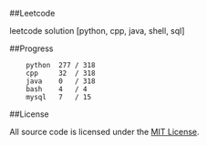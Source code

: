 ##Leetcode

leetcode solution [python, cpp, java, shell, sql]

##Progress

```	
    python  277 / 318
    cpp     32  / 318
    java    0   / 318
    bash    4   / 4
    mysql   7   / 15
```

##License

All source code is licensed under the [MIT License](https://raw.githubusercontent.com/luosch/leetcode/master/LICENSE).
